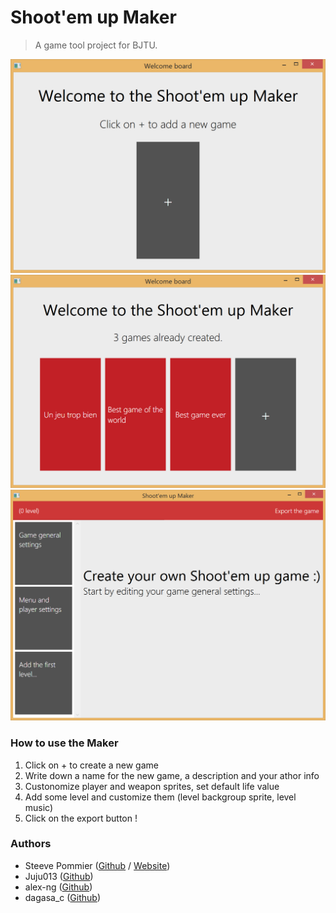 Shoot'em up Maker
====
> A game tool project for BJTU.

![Example](Assets/0.PNG "(screenshoot)")
![Example](Assets/1.PNG "(screenshoot)")
![Example](Assets/2.PNG "(screenshoot)")

### How to use the Maker

1. Click on + to create a new game
2. Write down a name for the new game, a description and your athor info
3. Custonomize player and weapon sprites, set default life value
4. Add some level and customize them (level backgroup sprite, level music)
5. Click on the export button !

### Authors
* Steeve Pommier ([Github](https://github.com/CostardRouge) / [Website](https://costardrouge.eu))
* Juju013 ([Github](https://github.com/Juju013))
* alex-ng ([Github](https://github.com/alex-ng))
* dagasa_c ([Github](https://github.com/Dagasan))
